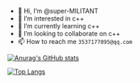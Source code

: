 - 👋 Hi, I’m @super-MILITANT
- 👀 I’m interested in c++
- 🌱 I’m currently learning c++
- 💞️ I’m looking to collaborate on c++
- 📫 How to reach me `3537177095@qq.com`

<!---
super-yjt/super-yjt is a ✨ special ✨ repository because its `README.md` (this file) appears on your GitHub profile.
You can click the Preview link to take a look at your changes.
--->
[![Anurag's GitHub stats](https://github-readme-stats.vercel.app/api?username=super-yjt)](https://github.com/anuraghazra/github-readme-stats)

[![Top Langs](https://github-readme-stats.vercel.app/api/top-langs/?username=super-yjt)](https://github.com/anuraghazra/github-readme-stats)
